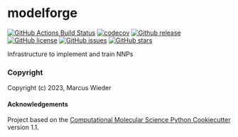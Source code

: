modelforge
==============================
[//]: # (Badges)
[![GitHub Actions Build Status](https://github.com/choderalab/modelforge/workflows/CI/badge.svg)](https://github.com/choderalab/modelforge/actions?query=workflow%3ACI)
[![codecov](https://codecov.io/gh/choderalab/modelforge/branch/main/graph/badge.svg)](https://codecov.io/gh/choderalab/modelforge/branch/main)
[![Github release](https://badgen.net/github/release/choderalab/modelforge)](https://github.com/choderalab/modelforge/)
[![GitHub license](https://img.shields.io/github/license/choderalab/modelforge?color=green)](https://github.com/choderalab/modelforge/blob/main/LICENSE)
[![GitHub issues](https://img.shields.io/github/issues/choderalab/modelforge?style=flat)](https://github.com/choderalab/modelforge/issues)
[![GitHub stars](https://img.shields.io/github/stars/choderalab/modelforge)](https://github.com/choderalab/modelforge/stargazers)

Infrastructure to implement and train NNPs

### Copyright

Copyright (c) 2023, Marcus Wieder


#### Acknowledgements
 
Project based on the 
[Computational Molecular Science Python Cookiecutter](https://github.com/molssi/cookiecutter-cms) version 1.1.
